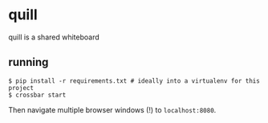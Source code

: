 # quill

quill is a shared whiteboard 

## running
```
$ pip install -r requirements.txt # ideally into a virtualenv for this project
$ crossbar start
```
Then navigate multiple browser windows (!) to `localhost:8080`.

